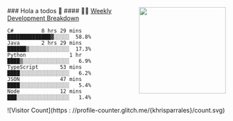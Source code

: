 <img align='right' src='https://user-images.githubusercontent.com/5713670/87202985-820dcb80-c2b6-11ea-9f56-7ec461c497c3.gif' width='200"'>
### Hola a todos 👋
#### 🏊‍♂️ <a href="https://gist.github.com/tw93/7854aac61f991ef4e7ae7b8440e4fdc6" target="_blank">Weekly Development Breakdown</a>

<!-- code_time starts -->

```text
C#         8 hrs 29 mins  ██████████████▓░░░░░  58.8%
Java       2 hrs 29 mins  ██████▒░░░░░░░░░░░░░  17.3%
Python              1 hr  ████▒░░░░░░░░░░░░░░░   6.9%
TypeScript       53 mins  ████░░░░░░░░░░░░░░░░   6.2%
JSON             47 mins  ████░░░░░░░░░░░░░░░░   5.4%
Node             12 mins  ███░░░░░░░░░░░░░░░░░   1.4%
```
![Visitor Count](https : //profile-counter.glitch.me/{khrisparrales}/count.svg)


<!-- code_time ends -->
<!--
**khrisparrales/khrisparrales** is a ✨ _special_ ✨ repository because its `README.md` (this file) appears on your GitHub profile.

Here are some ideas to get you started:

- 🔭 I’m currently working on ...
- 🌱 I’m currently learning ...
- 👯 I’m looking to collaborate on ...
- 🤔 I’m looking for help with ...
- 💬 Ask me about ...
- 📫 How to reach me: ...
- 😄 Pronouns: ...
- ⚡ Fun fact: ...
-->
